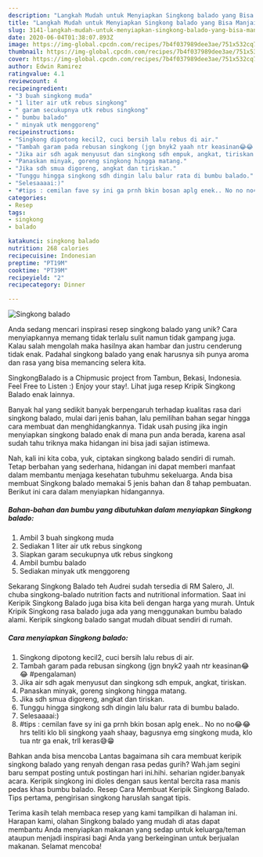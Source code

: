 ```yaml
---
description: "Langkah Mudah untuk Menyiapkan Singkong balado yang Bisa Manjain Lidah"
title: "Langkah Mudah untuk Menyiapkan Singkong balado yang Bisa Manjain Lidah"
slug: 3141-langkah-mudah-untuk-menyiapkan-singkong-balado-yang-bisa-manjain-lidah
date: 2020-06-04T01:38:07.893Z
image: https://img-global.cpcdn.com/recipes/7b4f037989dee3ae/751x532cq70/singkong-balado-foto-resep-utama.jpg
thumbnail: https://img-global.cpcdn.com/recipes/7b4f037989dee3ae/751x532cq70/singkong-balado-foto-resep-utama.jpg
cover: https://img-global.cpcdn.com/recipes/7b4f037989dee3ae/751x532cq70/singkong-balado-foto-resep-utama.jpg
author: Edwin Ramirez
ratingvalue: 4.1
reviewcount: 4
recipeingredient:
- "3 buah singkong muda"
- "1 liter air utk rebus singkong"
- " garam secukupnya utk rebus singkong"
- " bumbu balado"
- " minyak utk menggoreng"
recipeinstructions:
- "Singkong dipotong kecil2, cuci bersih lalu rebus di air."
- "Tambah garam pada rebusan singkong (jgn bnyk2 yaah ntr keasinan😂😂 #pengalaman)"
- "Jika air sdh agak menyusut dan singkong sdh empuk, angkat, tiriskan."
- "Panaskan minyak, goreng singkong hingga matang."
- "Jika sdh smua digoreng, angkat dan tiriskan."
- "Tunggu hingga singkong sdh dingin lalu balur rata di bumbu balado."
- "Selesaaaai:)"
- "#tips : cemilan fave sy ini ga prnh bkin bosan aplg enek.. No no no😂😂 hrs teliti klo bli singkong yaah shaay, bagusnya emg singkong muda, klo tua ntr ga enak, trll keras😅😁"
categories:
- Resep
tags:
- singkong
- balado

katakunci: singkong balado 
nutrition: 268 calories
recipecuisine: Indonesian
preptime: "PT19M"
cooktime: "PT39M"
recipeyield: "2"
recipecategory: Dinner

---
```



![Singkong balado](https://img-global.cpcdn.com/recipes/7b4f037989dee3ae/751x532cq70/singkong-balado-foto-resep-utama.jpg)

Anda sedang mencari inspirasi resep singkong balado yang unik? Cara menyiapkannya memang tidak terlalu sulit namun tidak gampang juga. Kalau salah mengolah maka hasilnya akan hambar dan justru cenderung tidak enak. Padahal singkong balado yang enak harusnya sih punya aroma dan rasa yang bisa memancing selera kita.

SingkongBalado is a Chipmusic project from Tambun, Bekasi, Indonesia. Feel Free to Listen :) Enjoy your stay!. Lihat juga resep Kripik Singkong Balado enak lainnya.

Banyak hal yang sedikit banyak berpengaruh terhadap kualitas rasa dari singkong balado, mulai dari jenis bahan, lalu pemilihan bahan segar hingga cara membuat dan menghidangkannya. Tidak usah pusing jika ingin menyiapkan singkong balado enak di mana pun anda berada, karena asal sudah tahu triknya maka hidangan ini bisa jadi sajian istimewa.


Nah, kali ini kita coba, yuk, ciptakan singkong balado sendiri di rumah. Tetap berbahan yang sederhana, hidangan ini dapat memberi manfaat dalam membantu menjaga kesehatan tubuhmu sekeluarga. Anda bisa membuat Singkong balado memakai 5 jenis bahan dan 8 tahap pembuatan. Berikut ini cara dalam menyiapkan hidangannya.

<!--inarticleads1-->

##### Bahan-bahan dan bumbu yang dibutuhkan dalam menyiapkan Singkong balado:

1. Ambil 3 buah singkong muda
1. Sediakan 1 liter air utk rebus singkong
1. Siapkan  garam secukupnya utk rebus singkong
1. Ambil  bumbu balado
1. Sediakan  minyak utk menggoreng


Sekarang Singkong Balado teh Audrei sudah tersedia di RM Salero, Jl. chuba singkong-balado nutrition facts and nutritional information. Saat ini Keripik Singkong Balado juga bisa kita beli dengan harga yang murah. Untuk Kripik Singkong rasa balado juga ada yang menggunakan bumbu balado alami. Keripik singkong balado sangat mudah dibuat sendiri di rumah. 

<!--inarticleads2-->

##### Cara menyiapkan Singkong balado:

1. Singkong dipotong kecil2, cuci bersih lalu rebus di air.
1. Tambah garam pada rebusan singkong (jgn bnyk2 yaah ntr keasinan😂😂 #pengalaman)
1. Jika air sdh agak menyusut dan singkong sdh empuk, angkat, tiriskan.
1. Panaskan minyak, goreng singkong hingga matang.
1. Jika sdh smua digoreng, angkat dan tiriskan.
1. Tunggu hingga singkong sdh dingin lalu balur rata di bumbu balado.
1. Selesaaaai:)
1. #tips : cemilan fave sy ini ga prnh bkin bosan aplg enek.. No no no😂😂 hrs teliti klo bli singkong yaah shaay, bagusnya emg singkong muda, klo tua ntr ga enak, trll keras😅😁


Bahkan anda bisa mencoba Lantas bagaimana sih cara membuat keripik singkong balado yang renyah dengan rasa pedas gurih? Wah.jam segini baru sempat posting untuk postingan hari ini.hihi. seharian ngider.banyak acara. Keripik singkong ini dioles dengan saus kental bercita rasa manis pedas khas bumbu balado. Resep Cara Membuat Keripik Singkong Balado. Tips pertama, pengirisan singkong haruslah sangat tipis. 

Terima kasih telah membaca resep yang kami tampilkan di halaman ini. Harapan kami, olahan Singkong balado yang mudah di atas dapat membantu Anda menyiapkan makanan yang sedap untuk keluarga/teman ataupun menjadi inspirasi bagi Anda yang berkeinginan untuk berjualan makanan. Selamat mencoba!
